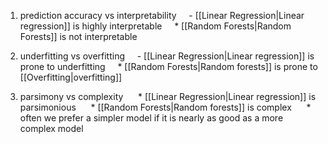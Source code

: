 

1. prediction accuracy vs interpretability
       - [[Linear Regression|Linear regression]] is highly interpretable
       \* [[Random Forests|Random Forests]] is not interpretable

2. underfitting vs overfitting
       - [[Linear Regression|Linear regression]] is prone to underfitting
       \* [[Random Forests|Random forests]] is prone to [[Overfitting|overfitting]]

3. parsimony vs complexity
        * [[Linear Regression|Linear regression]] is parsimonious
        * [[Random Forests|Random forests]] is complex
        \* often we prefer a simpler model if it is nearly as good as a more complex model
